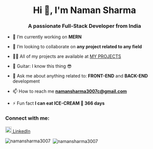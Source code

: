 <h1 align="center">Hi 👋, I'm Naman Sharma</h1>
<h3 align="center">A passionate Full-Stack Developer from India</h3>

- 🔭 I’m currently working on **MERN**

- 👯 I’m looking to collaborate on **any project related to any field**

- 👨‍💻 All of my projects are available at [MY PROJECTS](https://github.com/namansharma3007?tab=repositories)

- 🎸 Guitar: I know this thing 😎

- 💬 Ask me about anything related to: **FRONT-END** and **BACK-END** development

- 📫 How to reach me **namansharma3007c@gmail.com**

- ⚡ Fun fact **I can eat ICE-CREAM 🍧 366 days**

<h3 align="left">Connect with me:</h3>
<p align="left">
<a href="https://linkedin.com/in/naman-sharma-b46950226" target="_blank">
  <img src="https://cdn-icons-png.flaticon.com/512/174/174857.png" alt="LinkedIN" width="20" height="20"/>
  <span>LinkedIn</span></a>
  <br/>
</p>


<p><img align="left" src="https://github-readme-stats.vercel.app/api/top-langs?username=namansharma3007&show_icons=true&locale=en&layout=compact" alt="namansharma3007" /></p>

<p>&nbsp;<img align="center" src="https://github-readme-stats.vercel.app/api?username=namansharma3007&show_icons=true&locale=en" alt="namansharma3007" /></p>





